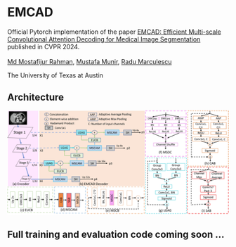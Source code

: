 # EMCAD

Official Pytorch implementation of the paper [EMCAD: Efficient Multi-scale Convolutional Attention Decoding for Medical Image Segmentation](https://arxiv.org/abs/2405.06880) published in CVPR 2024.  
<br>
[Md Mostafijur Rahman](https://github.com/mostafij-rahman), [Mustafa Munir](https://github.com/mmunir127), [Radu Marculescu](https://radum.ece.utexas.edu/)
<p>The University of Texas at Austin</p>

## Architecture

<p align="center">
<img src="EMCAD_architecture.jpg" width=100% height=40% 
class="center">
</p>

## Full training and evaluation code coming soon ...
